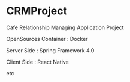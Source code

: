 # CRMProject
Cafe Relationship Managing Application Project

OpenSources Container : Docker

Server Side : Spring Framework 4.0

Client Side : React Native

etc
